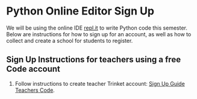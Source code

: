 # Python Online Editor Sign Up
We will be using the online IDE [repl.it](https://repl.it) to write Python code this semester.  Below are instructions for how to sign up for an account, as well as how to collect and create a school for students to register.

## Sign Up Instructions for teachers using a free Code account
1. Follow instructions to create teacher Trinket account: [Sign Up Guide Teachers Code].

[Sign Up Guide Teachers Code]:https://github.com/TEALSK12/2nd-semester-introduction-to-computer-science/raw/master/units/1_unit/replit_teacher.docx
